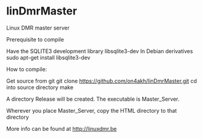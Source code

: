 linDmrMaster
============

Linux DMR master server

Prerequisite to compile

Have the SQLITE3 development library libsqlite3-dev
In Debian derivatives sudo apt-get install libsqlite3-dev

How to compile:

Get source from git
git clone https://github.com/on4akh/linDmrMaster.git
cd into source directory
make

A directory Release will be created.
The executable is Master_Server.

Wherever you place Master_Server, copy the HTML directory to that directory

More info can be found at
http://linuxdmr.be



